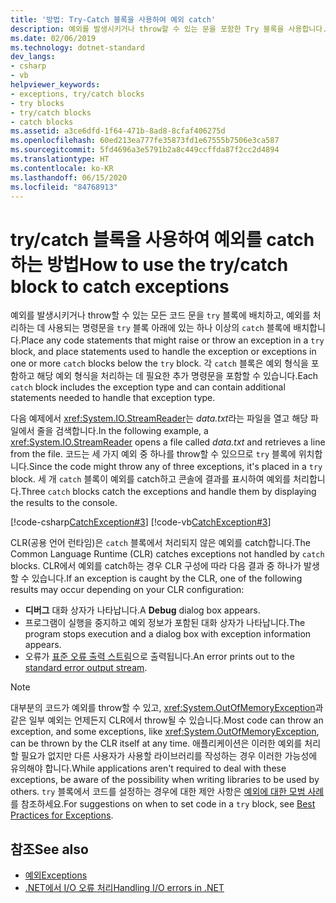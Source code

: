 ```yaml
---
title: '방법: Try-Catch 블록을 사용하여 예외 catch'
description: 예외를 발생시키거나 throw할 수 있는 문을 포함한 Try 블록을 사용합니다. 예외를 처리하는 문을 하나 이상의 catch 블록에 배치합니다.
ms.date: 02/06/2019
ms.technology: dotnet-standard
dev_langs:
- csharp
- vb
helpviewer_keywords:
- exceptions, try/catch blocks
- try blocks
- try/catch blocks
- catch blocks
ms.assetid: a3ce6dfd-1f64-471b-8ad8-8cfaf406275d
ms.openlocfilehash: 60ed213ea777fe35873fd1e67555b7506e3ca587
ms.sourcegitcommit: 5fd4696a3e5791b2a8c449ccffda87f2cc2d4894
ms.translationtype: HT
ms.contentlocale: ko-KR
ms.lasthandoff: 06/15/2020
ms.locfileid: "84768913"
---
```

# <a name="how-to-use-the-trycatch-block-to-catch-exceptions"></a><span data-ttu-id="1c752-104">try/catch 블록을 사용하여 예외를 catch하는 방법</span><span class="sxs-lookup"><span data-stu-id="1c752-104">How to use the try/catch block to catch exceptions</span></span>

<span data-ttu-id="1c752-105">예외를 발생시키거나 throw할 수 있는 모든 코드 문을 `try` 블록에 배치하고, 예외를 처리하는 데 사용되는 명령문을 `try` 블록 아래에 있는 하나 이상의 `catch` 블록에 배치합니다.</span><span class="sxs-lookup"><span data-stu-id="1c752-105">Place any code statements that might raise or throw an exception in a `try` block, and place statements used to handle the exception or exceptions in one or more `catch` blocks below the `try` block.</span></span> <span data-ttu-id="1c752-106">각 `catch` 블록은 예외 형식을 포함하고 해당 예외 형식을 처리하는 데 필요한 추가 명령문을 포함할 수 있습니다.</span><span class="sxs-lookup"><span data-stu-id="1c752-106">Each `catch` block includes the exception type and can contain additional statements needed to handle that exception type.</span></span>

<span data-ttu-id="1c752-107">다음 예제에서 <xref:System.IO.StreamReader>는 *data.txt*라는 파일을 열고 해당 파일에서 줄을 검색합니다.</span><span class="sxs-lookup"><span data-stu-id="1c752-107">In the following example, a <xref:System.IO.StreamReader> opens a file called *data.txt* and retrieves a line from the file.</span></span> <span data-ttu-id="1c752-108">코드는 세 가지 예외 중 하나를 throw할 수 있으므로 `try` 블록에 위치합니다.</span><span class="sxs-lookup"><span data-stu-id="1c752-108">Since the code might throw any of three exceptions, it's placed in a `try` block.</span></span> <span data-ttu-id="1c752-109">세 개 `catch` 블록이 예외를 catch하고 콘솔에 결과를 표시하여 예외를 처리합니다.</span><span class="sxs-lookup"><span data-stu-id="1c752-109">Three `catch` blocks catch the exceptions and handle them by displaying the results to the console.</span></span>

[!code-csharp[CatchException#3](~/samples/snippets/csharp/VS_Snippets_CLR/CatchException/CS/catchexception2.cs#3)]
[!code-vb[CatchException#3](~/samples/snippets/visualbasic/VS_Snippets_CLR/CatchException/VB/catchexception2.vb#3)]

<span data-ttu-id="1c752-110">CLR(공용 언어 런타임)은 `catch` 블록에서 처리되지 않은 예외를 catch합니다.</span><span class="sxs-lookup"><span data-stu-id="1c752-110">The Common Language Runtime (CLR) catches exceptions not handled by `catch` blocks.</span></span> <span data-ttu-id="1c752-111">CLR에서 예외를 catch하는 경우 CLR 구성에 따라 다음 결과 중 하나가 발생할 수 있습니다.</span><span class="sxs-lookup"><span data-stu-id="1c752-111">If an exception is caught by the CLR, one of the following results may occur depending on your CLR configuration:</span></span>

- <span data-ttu-id="1c752-112">**디버그** 대화 상자가 나타납니다.</span><span class="sxs-lookup"><span data-stu-id="1c752-112">A **Debug** dialog box appears.</span></span>
- <span data-ttu-id="1c752-113">프로그램이 실행을 중지하고 예외 정보가 포함된 대화 상자가 나타납니다.</span><span class="sxs-lookup"><span data-stu-id="1c752-113">The program stops execution and a dialog box with exception information appears.</span></span>
- <span data-ttu-id="1c752-114">오류가 [표준 오류 출력 스트림](xref:System.Console.Error)으로 출력됩니다.</span><span class="sxs-lookup"><span data-stu-id="1c752-114">An error prints out to the [standard error output stream](xref:System.Console.Error).</span></span>

> [!NOTE]
> <span data-ttu-id="1c752-115">대부분의 코드가 예외를 throw할 수 있고, <xref:System.OutOfMemoryException>과 같은 일부 예외는 언제든지 CLR에서 throw될 수 있습니다.</span><span class="sxs-lookup"><span data-stu-id="1c752-115">Most code can throw an exception, and some exceptions, like <xref:System.OutOfMemoryException>, can be thrown by the CLR itself at any time.</span></span> <span data-ttu-id="1c752-116">애플리케이션은 이러한 예외를 처리할 필요가 없지만 다른 사용자가 사용할 라이브러리를 작성하는 경우 이러한 가능성에 유의해야 합니다.</span><span class="sxs-lookup"><span data-stu-id="1c752-116">While applications aren't required to deal with these exceptions, be aware of the possibility when writing libraries to be used by others.</span></span> <span data-ttu-id="1c752-117">`try` 블록에서 코드를 설정하는 경우에 대한 제안 사항은 [예외에 대한 모범 사례](best-practices-for-exceptions.md)를 참조하세요.</span><span class="sxs-lookup"><span data-stu-id="1c752-117">For suggestions on when to set code in a `try` block, see [Best Practices for Exceptions](best-practices-for-exceptions.md).</span></span>

## <a name="see-also"></a><span data-ttu-id="1c752-118">참조</span><span class="sxs-lookup"><span data-stu-id="1c752-118">See also</span></span>

- [<span data-ttu-id="1c752-119">예외</span><span class="sxs-lookup"><span data-stu-id="1c752-119">Exceptions</span></span>](index.md)
- [<span data-ttu-id="1c752-120">.NET에서 I/O 오류 처리</span><span class="sxs-lookup"><span data-stu-id="1c752-120">Handling I/O errors in .NET</span></span>](../io/handling-io-errors.md)
